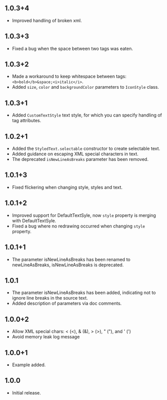 ## 1.0.3+4

* Improved handling of broken xml.

## 1.0.3+3

* Fixed a bug when the space between two tags was eaten.

## 1.0.3+2

* Made a workaround to keep whitespace between tags: `<b>bold</b>&space;<i>italic</i>`.
* Added `size`, `color` and `backgroundColor` parameters to `IconStyle` class.

## 1.0.3+1

* Added `CustomTextStyle` text style, for which you can specify handling of tag attributes.

## 1.0.2+1

* Added the `StyledText.selectable` constructor to create selectable text.
* Added guidance on escaping XML special characters in text.
* The deprecated `isNewLineAsBreaks` parameter has been removed.

## 1.0.1+3

* Fixed flickering when changing style, styles and text.

## 1.0.1+2

* Improved support for DefaultTextSyle, now `style` property is merging with DefaultTextSyle.
* Fixed a bug where no redrawing occurred when changing `style` property.

## 1.0.1+1

* The parameter isNewLineAsBreaks has been renamed to newLineAsBreaks, isNewLineAsBreaks is deprecated.

## 1.0.1

* The parameter isNewLineAsBreaks has been added, indicating not to ignore line breaks in the source text.
* Added description of parameters via doc comments.

## 1.0.0+2

* Allow XML special chars: &lt; (<), &amp; (&), &gt; (>), &quot; ("), and &apos; (')
* Avoid memory leak log message

## 1.0.0+1

* Example added.

## 1.0.0

* Initial release.
